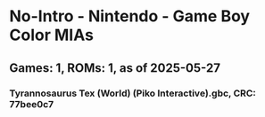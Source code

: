 # No-Intro - Nintendo - Game Boy Color MIAs
## Games: 1, ROMs: 1, as of 2025-05-27

### Tyrannosaurus Tex (World) (Piko Interactive).gbc, CRC: 77bee0c7
